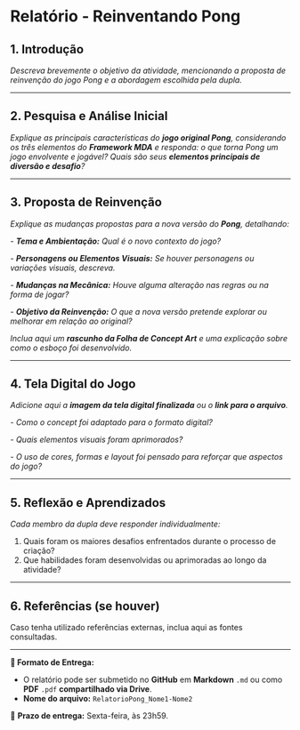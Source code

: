 # Relatório - Reinventando Pong


## 1. Introdução  
*Descreva brevemente o objetivo da atividade, mencionando a proposta de reinvenção do jogo Pong e a abordagem escolhida pela dupla.*
 
---

## 2. Pesquisa e Análise Inicial  
*Explique as principais características do **jogo original Pong**, considerando os três elementos do **Framework MDA** e responda: o que torna Pong um jogo envolvente e jogável? Quais são seus **elementos principais de diversão e desafio**?*

---

## 3. Proposta de Reinvenção  
*Explique as mudanças propostas para a nova versão do **Pong**, detalhando:*  

*- **Tema e Ambientação:** Qual é o novo contexto do jogo?*

*- **Personagens ou Elementos Visuais:** Se houver personagens ou variações visuais, descreva.*

*- **Mudanças na Mecânica:** Houve alguma alteração nas regras ou na forma de jogar?*

*- **Objetivo da Reinvenção:** O que a nova versão pretende explorar ou melhorar em relação ao original?*

*Inclua aqui um **rascunho da Folha de Concept Art** e uma explicação sobre como o esboço foi desenvolvido.*

---

## 4. Tela Digital do Jogo  
*Adicione aqui a **imagem da tela digital finalizada** ou o **link para o arquivo**.*  

*- Como o concept foi adaptado para o formato digital?*

*- Quais elementos visuais foram aprimorados?*  

*- O uso de cores, formas e layout foi pensado para reforçar que aspectos do jogo?*  

---

## 5. Reflexão e Aprendizados  
*Cada membro da dupla deve responder individualmente:*  

1. Quais foram os maiores desafios enfrentados durante o processo de criação?
2. Que habilidades foram desenvolvidas ou aprimoradas ao longo da atividade?  

---

## 6. Referências (se houver)  
Caso tenha utilizado referências externas, inclua aqui as fontes consultadas.  

---

**📝 Formato de Entrega:**  
- O relatório pode ser submetido no **GitHub** em **Markdown** `.md` ou como **PDF** `.pdf` **compartilhado via Drive**.  
- **Nome do arquivo:** `RelatorioPong_Nome1-Nome2`  

📌 **Prazo de entrega:** Sexta-feira, às 23h59.
